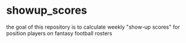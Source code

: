 # showup_scores

the goal of this repository is to calculate weekly "show-up scores" for position players on fantasy football rosters

